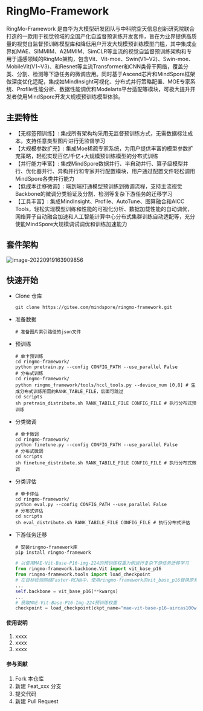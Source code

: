 # RingMo-Framework

RingMo-Framework 是由华为大模型研发团队与中科院空天信息创新研究院联合打造的一款用于视觉领域的全国产化自监督预训练开发套件，旨在为业界提供高质量的视觉自监督预训练模型库和降低用户开发大规模预训练模型门槛，其中集成业界如MAE、SIMMIM、A2MMIM、SimCLR等主流的视觉自监督预训练架构和专用于遥感领域的RingMo架构，包含Vit、Vit-moe、Swin(V1~V2)、Swin-moe、MobileVit(V1~V3)、和Resnet等主流Transformer和CNN类骨干网络，覆盖分类、分割、检测等下游任务的微调应用。同时基于Ascend芯片和MindSpore框架做深度优化适配，集成如MindInsight可视化、分布式并行策略配置、MOE专家系统、Profile性能分析、数据性能调优和Modelarts平台适配等模块，可极大提升开发者使用MindSpore开发大规模预训练模型体验。
## 主要特性
* 【无标签预训练】: 集成所有架构均采用无监督预训练方式，无需数据标注成本，支持任意类型图片进行无监督学习
* 【大规模参数扩充】: 集成Moe稀疏专家系统，为用户提供丰富的模型参数扩充策略，轻松实现百亿/千亿+大规模预训练模型的分布式训练
* 【并行能力丰富】: 集成MindSpore数据并行、半自动并行、算子级模型并行、优化器并行、异构并行和专家并行配置模块，用户通过配置文件轻松调用MindSpore各类并行能力
* 【低成本迁移微调】: 端到端打通模型预训练到微调流程，支持主流视觉Backbone的微调分类验证及分割、检测等复杂下游任务的迁移学习
* 【工具丰富】: 集成MindInsight、Profile、AutoTune、图算融合和AICC Tools，轻松实现模型训练和性能的可视化分析、数据加载性能的自动调优，网络算子自动融合加速和人工智能计算中心分布式集群训练自动适配等，充分使能MindSpore大规模调试调优和训练加速能力

## 套件架构
![image-20220919163909856](../../../AppData/Roaming/Typora/typora-user-images/image-20220919163909856.png)

## 快速开始

* Clone 仓库

  ```shell
  git clone https://gitee.com/mindspore/ringmo-framework.git
  ```

* 准备数据

  ```shell
  # 准备图片索引路径的json文件
  
  ```

* 预训练

  ```shell
  # 单卡预训练
  cd ringmo-framework/
  python pretrain.py --config CONFIG_PATH --use_parallel False
  # 分布式训练
  cd ringmo-framework/
  python ringmo_framework/tools/hccl_tools.py --device_num [0,8] # 生成分布式训练所需的RANK_TABLE_FILE，后面可跳过
  cd scripts
  sh pretrain_distribute.sh RANK_TABILE_FILE CONFIG_FILE # 执行分布式预训练
  ```

* 分类微调

  ```shell
  # 单卡微调
  cd ringmo-framework/
  python finetune.py --config CONFIG_PATH --use_parallel False
  # 分布式微调
  cd scripts
  sh finetune_distribute.sh RANK_TABILE_FILE CONFIG_FILE # 执行分布式微调
  ```

* 分类评估

  ```shell
  # 单卡评估
  cd ringmo-framework/
  python eval.py --config CONFIG_PATH --use_parallel False
  # 分布式评估
  cd scripts
  sh eval_distribute.sh RANK_TABILE_FILE CONFIG_FILE # 执行分布式评估
  ```

* 下游任务迁移

  ```shell
  # 安装ringmo-framework库
  pip install ringmo-framework
  ```

  ```python
  # 以使用MAE-Vit-Base-P16-img-224的预训练权重为例进行复杂下游任务迁移学习
  from ringmo-framework.backbone.Vit import vit_base_p16
  from ringmo-framework.tools import load_checkpoint
  # 在目标检测网络Faster-RCNN中，使用ringmo-framework的vit_base_p16替换原有的resnet模型作为backbone
  ...
  self.backbone = vit_base_p16(**kwargs)
  ...
  # 获取MAE-Vit-Base-P16-Img-224预训练权重
  checkpoint = load_checkpoint(ckpt_name="mae-vit-base-p16-aircas100w-img-224")
  ```

  

#### 使用说明

1.  xxxx
2.  xxxx
3.  xxxx

#### 参与贡献

1.  Fork 本仓库
2.  新建 Feat_xxx 分支
3.  提交代码
4.  新建 Pull Request
